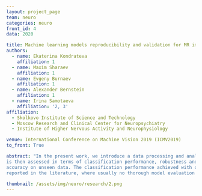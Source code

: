 ```yaml
---
layout: project_page
team: neuro
categories: neuro
front_id: 4
data: 2020

title: Machine learning models reproducibility and validation for MR images recognition
authors:
  - name: Ekaterina Kondrateva
    affiliation: 1
  - name: Maxim Sharaev
    affiliation: 1
  - name: Evgeny Burnaev
    affiliation: 1
  - name: Alexander Bernstein
    affiliation: 1
  - name: Irina Samotaeva
    affiliation: '2, 3'
affiliation:
  - Skolkovo Institute of Science and Technology
  - Moscow Research and Clinical Center for Neuropsychiatry
  - Institute of Higher Nervous Activity and Neurophysiology

venue: International Conference on Machine Vision 2019 (ICMV2019)
to_front: True

abstract: "In the present work, we introduce a data processing and analysis pipeline, which ensures the reproducibility of machine learning models chosen for MR image recognition. The proposed pipeline is applied to solve the binary classification problems: epilepsy and depression diagnostics based on vectorized features from MR images. This model
is then assessed in terms of classification performance, robustness and reliability of the results, including predictive
accuracy on unseen data. The classification performance achieved with our approach compares favorably to ones
reported in the literature, where usually no thorough model evaluation is performed."

thumbnail: /assets/img/neuro/research/2.png
---
```

